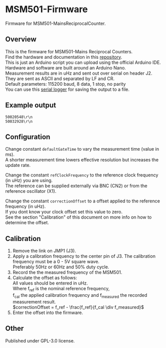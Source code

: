 # MSM501-Firmware
Firmware for MSM501-MainsReciprocalCounter. 

## Overview
This is the firmware for MSM501-Mains Reciprocal Counters.  
Find the hardware and documentation in this [repository](https://github.com/ndornseif/MSM501-MainsReciprocalCounter).  
This is just an Arduino script you can upload using the official Arduino IDE.  
Hardware and software are built around an Arduino Nano.   
Measurement results are in uHz and sent out over serial on header J2.  
They are sent as ASCII and separated by LF and CR.   
Default parameters: 115200 baud, 8 data, 1 stop, no parity  
You can use this [serial logger](https://github.com/ndornseif/Serial-Logger) for saving the output to a file.  

## Example output
```
50020548\r\n
50032928\r\n
```

## Configuration
Change constant `defaultGateTime` to vary the measurement time (value in ms).  
A shorter measurement time lowers effective resolution but increases the update rate.  


Change the constant `refClockFrequency` to the reference clock frequency (in uHz) you are using.  
The reference can be supplied externally via BNC (CN2) or from the reference oscillator (X1).  

Change the constant `correctionOffset` to a offset applied to the reference frequency (in uHz).  
If you dont know your clock offset set this value to zero.  
See the section "Calibration" of this document on more info on how to determine the offset.  

## Calibration
1. Remove the link on JMP1 (J3).
2. Apply a calibration frequency to the center pin of J3.
The calibration frequency must be a 0 - 5V square wave.  
Preferably 50Hz or 60Hz and 50% duty cycle.  
3. Record the the measured frequency of the MSM501.
4. Calculate the offset as follows:  
All values should be entered in uHz.  
Where f<sub>ref</sub> is the nominal reference frequency,  
f<sub>cal</sub> the applied calibration frequency and f<sub>measured</sub> the recorded measurement result.  
$correctionOffset = f_ref - \frac{f_ref}{f_cal \div f_measured}$  
5. Enter the offset into the firmware.

## Other
Published under GPL-3.0 license.  
